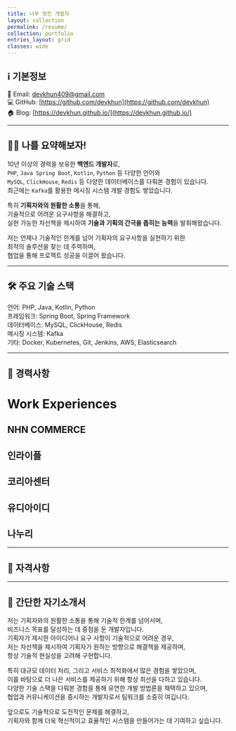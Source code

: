 ```yaml
---
title: 너무 멋진 개발자
layout: collection
permalink: /resume/
collection: portfolio
entries_layout: grid
classes: wide
---
```


## ℹ️ 기본정보
📧 Email: devkhun409@gmail.com   
💻 GitHub: [https://github.com/devkhun](https://github.com/devkhun)   
🏠 Blog: [https://devkhun.github.io/](https://devkhun.github.io/)

---

## 👨‍💻 나를 요약해보자!
10년 이상의 경력을 보유한 **백엔드 개발자**로,    
`PHP`, `Java Spring Boot`, `Kotlin`, `Python` 등 다양한 언어와    
`MySQL`, `ClickHouse`, `Redis` 등 다양한 데이터베이스를 다뤄본 경험이 있습니다.   
최근에는 `Kafka`를 활용한 메시징 시스템 개발 경험도 쌓았습니다.

특히 **기획자와의 원활한 소통**을 통해,   
기술적으로 어려운 요구사항을 해결하고,   
실현 가능한 차선책을 제시하여 **기술과 기획의 간극을 좁히는 능력**을 발휘해왔습니다.   

저는 언제나 기술적인 한계를 넘어 기획자의 요구사항을 실현하기 위한   
최적의 솔루션을 찾는 데 주력하며,   
협업을 통해 프로젝트 성공을 이끌어 왔습니다.

---

## 🛠️ 주요 기술 스택
언어: PHP, Java, Kotlin, Python   
프레임워크: Spring Boot, Spring Framework   
데이터베이스: MySQL, ClickHouse, Redis   
메시징 시스템: Kafka   
기타: Docker, Kubernetes, Git, Jenkins, AWS, Elasticsearch

---

## 💼 경력사항
# Work Experiences
## NHN COMMERCE
## 인라이플
## 코리아센터
## 유디아이디
## 나누리

---

## 🏅 자격사항

---

## 📝 간단한 자기소개서
저는 기획자와의 원활한 소통을 통해 기술적 한계를 넘어서며,   
비즈니스 목표를 달성하는 데 중점을 둔 개발자입니다.   
기획자가 제시한 아이디어나 요구 사항이 기술적으로 어려운 경우,   
저는 차선책을 제시하여 기획자가 원하는 방향으로 해결책을 제공하며,   
항상 기술적 현실성을 고려해 구현합니다.

특히 대규모 데이터 처리, 그리고 서비스 최적화에서 많은 경험을 쌓았으며,   
이를 바탕으로 더 나은 서비스를 제공하기 위해 항상 최선을 다하고 있습니다.   
다양한 기술 스택을 다뤄본 경험을 통해 유연한 개발 방법론을 채택하고 있으며,   
협업과 커뮤니케이션을 중시하는 개발자로서 팀워크를 소중히 여깁니다.

앞으로도 기술적으로 도전적인 문제를 해결하고,   
기획자와 함께 더욱 혁신적이고 효율적인 시스템을 만들어가는 데 기여하고 싶습니다.